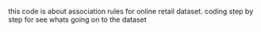 this code is about association rules for online retail dataset. coding step by step for see whats going on to the dataset

